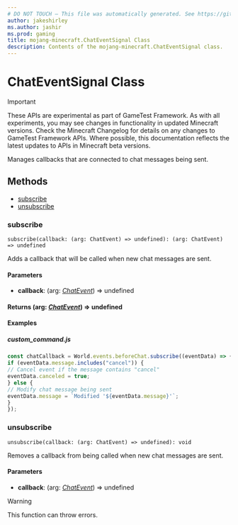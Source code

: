 ```yaml
---
# DO NOT TOUCH — This file was automatically generated. See https://github.com/Mojang/MinecraftScriptingApiDocsGenerator to modify descriptions, examples, etc.
author: jakeshirley
ms.author: jashir
ms.prod: gaming
title: mojang-minecraft.ChatEventSignal Class
description: Contents of the mojang-minecraft.ChatEventSignal class.
---
```

# ChatEventSignal Class
>[!IMPORTANT]
>These APIs are experimental as part of GameTest Framework. As with all experiments, you may see changes in functionality in updated Minecraft versions. Check the Minecraft Changelog for details on any changes to GameTest Framework APIs. Where possible, this documentation reflects the latest updates to APIs in Minecraft beta versions.

Manages callbacks that are connected to chat messages being sent.


## Methods
- [subscribe](#subscribe)
- [unsubscribe](#unsubscribe)
  
### **subscribe**
`
subscribe(callback: (arg: ChatEvent) => undefined): (arg: ChatEvent) => undefined
`

Adds a callback that will be called when new chat messages are sent.
#### **Parameters**
- **callback**: (arg: [*ChatEvent*](ChatEvent.md)) => undefined

#### **Returns** (arg: [*ChatEvent*](ChatEvent.md)) => undefined


#### **Examples**
##### *custom_command.js*
```javascript
const chatCallback = World.events.beforeChat.subscribe((eventData) => {
if (eventData.message.includes("cancel")) {
// Cancel event if the message contains "cancel"
eventData.canceled = true;
} else {
// Modify chat message being sent
eventData.message = `Modified '${eventData.message}'`;
}
});
```
### **unsubscribe**
`
unsubscribe(callback: (arg: ChatEvent) => undefined): void
`

Removes a callback from being called when new chat messages are sent.
#### **Parameters**
- **callback**: (arg: [*ChatEvent*](ChatEvent.md)) => undefined


> [!WARNING]
> This function can throw errors.


